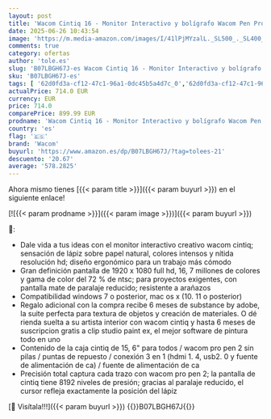 ```yaml
---
layout: post
title: 'Wacom Cintiq 16 - Monitor Interactivo y bolígrafo Wacom Pen Pro 2  Pantalla LCD de 16" para diseño digital  Resolución Full HD  Compatible con Windows y OS  Negro'
date: 2025-06-26 10:43:54
image: 'https://m.media-amazon.com/images/I/41lPjMYzalL._SL500_._SL400_.jpg'
comments: true
category: ofertas
author: 'tole.es'
slug: 'B07LBGH67J-es Wacom Cintiq 16 - Monitor Interactivo y bolígrafo Wacom...'
sku: 'B07LBGH67J-es'
tags: [ '62d0fd3a-cf12-47c1-96a1-0dc45b5a4d7c_0','62d0fd3a-cf12-47c1-96a1-0dc45b5a4d7c_1001','62d0fd3a-cf12-47c1-96a1-0dc45b5a4d7c_101','62d0fd3a-cf12-47c1-96a1-0dc45b5a4d7c_5501','Accesorios','Arborist Merchandising Root','Informática','Self Service','Special Features Stores','Tabletas gráficas','Teclados, ratones y periféricos de entrada','Wacom Prime Student','bolígrafo','wacom','🇪🇸', ]
actualPrice: 714.0 EUR
currency: EUR
price: 714.0
comparePrice: 899.99 EUR
prodname: 'Wacom Cintiq 16 - Monitor Interactivo y bolígrafo Wacom Pen Pro 2  Pantalla LCD de 16" para diseño digital  Resolución Full HD  Compatible con Windows y OS  Negro'
country: 'es'
flag: '🇪🇸'
brand: 'Wacom'
buyurl: 'https://www.amazon.es/dp/B07LBGH67J/?tag=tolees-21'
descuento: '20.67'
average: '578.2825'
---
```


Ahora mismo tienes [{{< param title >}}]({{< param buyurl >}}) en el siguiente enlace!

[![{{< param prodname >}}]({{< param image >}})]({{< param buyurl >}})

🔎:

- Dale vida a tus ideas con el monitor interactivo creativo wacom cintiq; sensación de lápiz sobre papel natural, colores intensos y nítida resolución hd; diseño ergonómico para un trabajo más cómodo
- Gran definición pantalla de 1920 x 1080 full hd, 16, 7 millones de colores y gama de color del 72 % de ntsc; para proyectos exigentes, con pantalla mate de paralaje reducido; resistente a arañazos
- Compatibilidad windows 7 o posterior, mac os x (10. 11 o posterior)
- Regalo adicional con la compra recibe 6 meses de substance by adobe, la suite perfecta para textura de objetos y creación de materiales. O dé rienda suelta a su artista interior con wacom cintiq y hasta 6 meses de suscripcion gratis a clip studio paint ex, el mejor software de pintura todo en uno
- Contenido de la caja cintiq de 15, 6" para todos / wacom pro pen 2 sin pilas / puntas de repuesto / conexión 3 en 1 (hdmi 1. 4, usb2. 0 y fuente de alimentación de ca) / fuente de alimentación de ca
- Precisión total captura cada trazo con wacom pro pen 2; la pantalla de cintiq tiene 8192 niveles de presión; gracias al paralaje reducido, el cursor refleja exactamente la posición del lápiz

[🛒 Visítala!!!]({{< param buyurl >}})
{{<world>}}B07LBGH67J{{</world>}}

